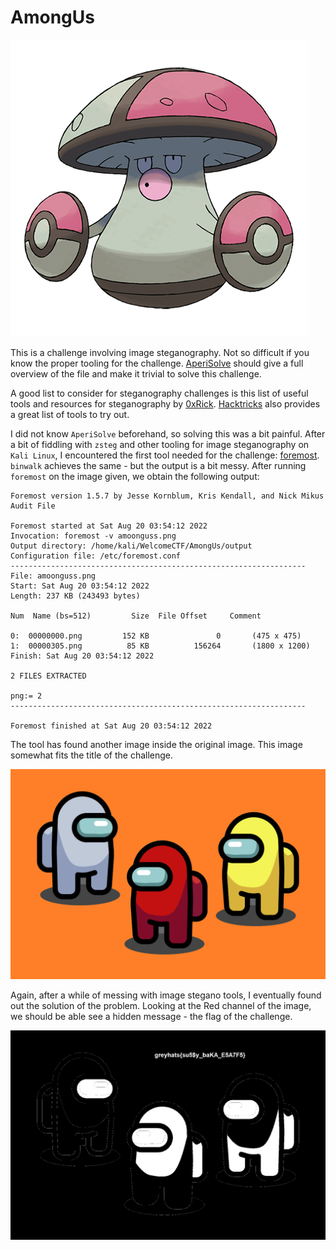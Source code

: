 # AmongUs

<img src="./amoonguss.png">

This is a challenge involving image steganography. Not so difficult if you know the proper tooling for the challenge. 
[AperiSolve](https://www.aperisolve.com/) should give a full overview of the file and make it trivial to solve this challenge. 

A good list to consider for steganography challenges is this list of useful tools and resources for steganography by [0xRick](https://0xrick.github.io/lists/stego/). [Hacktricks](https://book.hacktricks.xyz/crypto-and-stego/stego-tricks) also provides a great list of tools to try out.

I did not know `AperiSolve` beforehand, so solving this was a bit painful. After a bit of fiddling with `zsteg` and other tooling for image steganography on `Kali Linux`, I encountered the first tool needed for the challenge: [foremost](https://github.com/korczis/foremost). `binwalk` achieves the same - but the output is a bit messy. After running `foremost` on the image given, we obtain the following output: 

```
Foremost version 1.5.7 by Jesse Kornblum, Kris Kendall, and Nick Mikus
Audit File

Foremost started at Sat Aug 20 03:54:12 2022
Invocation: foremost -v amoonguss.png 
Output directory: /home/kali/WelcomeCTF/AmongUs/output
Configuration file: /etc/foremost.conf
------------------------------------------------------------------
File: amoonguss.png
Start: Sat Aug 20 03:54:12 2022
Length: 237 KB (243493 bytes)
 
Num	 Name (bs=512)	       Size	 File Offset	 Comment 

0:	00000000.png 	     152 KB 	          0 	  (475 x 475)
1:	00000305.png 	      85 KB 	     156264 	  (1800 x 1200)
Finish: Sat Aug 20 03:54:12 2022

2 FILES EXTRACTED
	
png:= 2
------------------------------------------------------------------

Foremost finished at Sat Aug 20 03:54:12 2022
```

The tool has found another image inside the original image. This image somewhat fits the title of the challenge.

<img src="./output/png/00000305.png">

Again, after a while of messing with image stegano tools, I eventually found out the solution of the problem. Looking at the Red channel of the image, we should be able see a hidden message - the flag of the challenge.

<img src="./image_r_1.png">